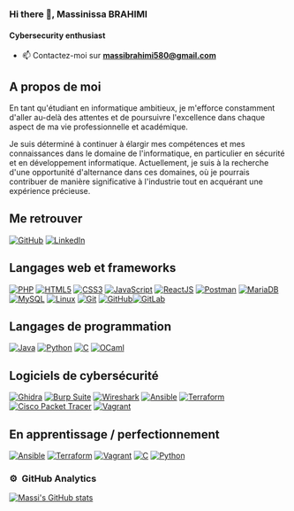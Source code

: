 ### Hi there 👋, Massinissa BRAHIMI
#### Cybersecurity enthusiast 

- 📫 Contactez-moi sur **massibrahimi580@gmail.com**
## A propos de moi 

En tant qu'étudiant en informatique ambitieux, je m'efforce constamment d'aller au-delà des attentes et de poursuivre l'excellence dans chaque aspect de ma vie professionnelle et académique. 

Je suis déterminé à continuer à élargir mes compétences et mes connaissances dans le domaine de l'informatique, en particulier en sécurité et en développement informatique. 
Actuellement, je suis à la recherche d'une opportunité d'alternance dans ces domaines, où je pourrais contribuer de manière significative à l'industrie tout en acquérant une expérience précieuse.

## Me retrouver

[![GitHub](https://img.shields.io/badge/-GitHub-000?&logo=GitHub&logoColor=FFF)](https://github.com/Massi-br)
[![LinkedIn](https://img.shields.io/badge/-LinkedIn-000?&logo=LinkedIn&logoColor=0A66C2)](https://www.linkedin.com/in/massinissa-brahimi/)

## Langages web et frameworks

[![PHP](https://img.shields.io/badge/-PHP-000?&logo=PHP&logoColor=777BB4)](https://www.php.net)
[![HTML5](https://img.shields.io/badge/-HTML5-000?&logo=HTML5&logoColor=E34F26)](https://www.w3.org/html/)
[![CSS3](https://img.shields.io/badge/-CSS3-000?&logo=CSS3&logoColor=1572B6)](https://developer.mozilla.org/fr/docs/Web/CSS)
[![JavaScript](https://img.shields.io/badge/-JavaScript-000?&logo=JavaScript&logoColor=F7DF1E)](https://developer.mozilla.org/en-US/docs/Web/JavaScript)
[![ReactJS](https://img.shields.io/badge/-ReactJS-000?&logo=React&logoColor=61DAFB)](https://reactjs.org/)
[![Postman](https://img.shields.io/badge/-Postman-000?&logo=Postman&logoColor=FF6C37)](https://www.postman.com/)
[![MariaDB](https://img.shields.io/badge/-MariaDB-000?&logo=MariaDB&logoColor=003545)](https://mariadb.org/)
[![MySQL](https://img.shields.io/badge/-MySQL-000?&logo=MySQL&logoColor=4479A1)](https://www.mysql.com/)
[![Linux](https://img.shields.io/badge/-Linux-000?&logo=Linux&logoColor=FCC624)](https://www.linux.org/)
[![Git](https://img.shields.io/badge/-Git-000?&logo=Git&logoColor=F05032)](https://git-scm.com/)
[![GitHub](https://img.shields.io/badge/-GitHub-000?&logo=GitHub&logoColor=FFF)](https://www.github.com/)[![GitLab](https://img.shields.io/badge/-GitLab-000?&logo=GitLab&logoColor=FC6D26)](https://www.gitlab.com/)

## Langages de programmation

[![Java](https://img.shields.io/badge/-Java-000?&logo=Java&logoColor=007396)](https://www.java.com/)
[![Python](https://img.shields.io/badge/-Python-000?&logo=Python&logoColor=3776AB)](https://www.python.org/)
[![C](https://img.shields.io/badge/-C-000?&logo=C&logoColor=A8B9CC)](https://en.wikipedia.org/wiki/C_(programming_language))
[![OCaml](https://img.shields.io/badge/-OCaml-000?&logo=OCaml&logoColor=EC6813)](https://ocaml.org/)

## Logiciels de cybersécurité

[![Ghidra](https://img.shields.io/badge/-Ghidra-000?&logo=Ghidra&logoColor=FFD700)](https://ghidra-sre.org/)
[![Burp Suite](https://img.shields.io/badge/-Burp_Suite-000?&logo=PortSwigger&logoColor=FF6F00)](https://portswigger.net/burp)
[![Wireshark](https://img.shields.io/badge/-Wireshark-000?&logo=Wireshark&logoColor=1679A7)](https://www.wireshark.org/)
[![Ansible](https://img.shields.io/badge/-Ansible-000?&logo=Ansible&logoColor=EE0000)](https://www.ansible.com/)
[![Terraform](https://img.shields.io/badge/-Terraform-000?&logo=Terraform&logoColor=623CE4)](https://www.terraform.io/)
[![Cisco Packet Tracer](https://img.shields.io/badge/-Cisco_Packet_Tracer-000?&logo=Cisco&logoColor=1BA0D7)](https://www.netacad.com/courses/packet-tracer)
[![Vagrant](https://img.shields.io/badge/-Vagrant-000?&logo=Vagrant&logoColor=1563FF)](https://www.vagrantup.com/)

## En apprentissage / perfectionnement

[![Ansible](https://img.shields.io/badge/-Ansible-000?&logo=Ansible&logoColor=EE0000)](https://www.ansible.com/)
[![Terraform](https://img.shields.io/badge/-Terraform-000?&logo=Terraform&logoColor=623CE4)](https://www.terraform.io/)
[![Vagrant](https://img.shields.io/badge/-Vagrant-000?&logo=Vagrant&logoColor=1563FF)](https://www.vagrantup.com/)
[![C](https://img.shields.io/badge/-C-000?&logo=C&logoColor=A8B9CC)](https://en.wikipedia.org/wiki/C_(programming_language))
[![Python](https://img.shields.io/badge/-Python-000?&logo=Python&logoColor=3776AB)](https://www.python.org/)

### ⚙️ &nbsp;GitHub Analytics

[![Massi's GitHub stats](https://github-readme-stats.vercel.app/api?username=Massi-br&hide=issues,prs&show_icons=true)](https://github.com/anuraghazra/github-readme-stats)
